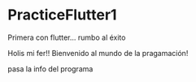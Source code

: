 # PracticeFlutter1
Primera con flutter... rumbo al éxito

Holis mi fer!! Bienvenido al mundo de la pragamación!

pasa la info del programa 